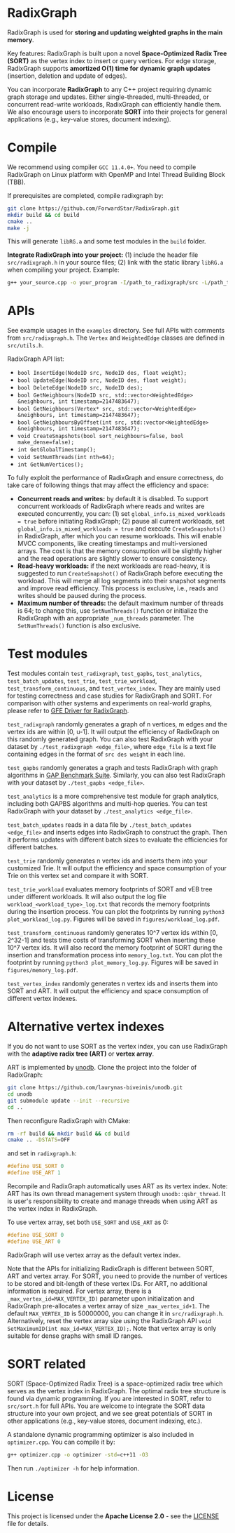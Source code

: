 # RadixGraph
RadixGraph is used for **storing and updating weighted graphs in the main memory**.

Key features: RadixGraph is built upon a novel **Space-Optimized Radix Tree (SORT)** as the vertex index to insert or query vertices. For edge storage, RadixGraph supports **amortized O(1) time for dynamic graph updates** (insertion, deletion and update of edges).

You can incorporate **RadixGraph** to any C++ project requiring dynamic graph storage and updates. Either single-threaded, multi-threaded, or concurrent read-write workloads, RadixGraph can efficiently handle them. We also encourage users to incorporate **SORT** into their projects for general applications (e.g., key-value stores, document indexing).

# Compile
We recommend using compiler ``GCC 11.4.0+``. You need to compile RadixGraph on Linux platform with OpenMP and Intel Thread Building Block (TBB).

If prerequisites are completed, compile radixgraph by:
```sh
git clone https://github.com/ForwardStar/RadixGraph.git
mkdir build && cd build
cmake ..
make -j
```

This will generate ``libRG.a`` and some test modules in the ``build`` folder.

**Integrate RadixGraph into your project:** (1) include the header file ``src/radixgraph.h`` in your source files; (2) link with the static library ``libRG.a`` when compiling your project. Example:
```sh
g++ your_source.cpp -o your_program -I/path_to_radixgraph/src -L/path_to_radixgraph/build -lRG -fopenmp -ltbb -std=c++17 -O3
```

# APIs
See example usages in the ``examples`` directory. See full APIs with comments from ``src/radixgraph.h``. The ``Vertex`` and ``WeightedEdge`` classes are defined in ``src/utils.h``.

RadixGraph API list:
- ``bool InsertEdge(NodeID src, NodeID des, float weight);``
- ``bool UpdateEdge(NodeID src, NodeID des, float weight);``
- ``bool DeleteEdge(NodeID src, NodeID des);``
- ``bool GetNeighbours(NodeID src, std::vector<WeightedEdge> &neighbours, int timestamp=2147483647);``
- ``bool GetNeighbours(Vertex* src, std::vector<WeightedEdge> &neighbours, int timestamp=2147483647);``
- ``bool GetNeighboursByOffset(int src, std::vector<WeightedEdge> &neighbours, int timestamp=2147483647);``
- ``void CreateSnapshots(bool sort_neighbours=false, bool make_dense=false);``
- ``int GetGlobalTimestamp();``
- ``void SetNumThreads(int nth=64);``
- ``int GetNumVertices();``

To fully exploit the performance of RadixGraph and ensure correctness, do take care of following things that may affect the efficiency and space:
- **Concurrent reads and writes:** by default it is disabled. To support concurrent workloads of RadixGraph where reads and writes are executed concurrently, you can: (1) set ``global_info.is_mixed_workloads = true`` before initiating RadixGraph; (2) pause all current workloads, set ``global_info.is_mixed_workloads = true`` and execute ``CreateSnapshots()`` in RadixGraph, after which you can resume workloads. This will enable MVCC components, like creating timestamps and multi-versioned arrays. The cost is that the memory consumption will be slightly higher and the read operations are slightly slower to ensure consistency.
- **Read-heavy workloads:** if the next workloads are read-heavy, it is suggested to run ``CreateSnapshot()`` of RadixGraph before executing the workload. This will merge all log segments into their snapshot segments and improve read efficiency. This process is exclusive, i.e., reads and writes should be paused during the process.
- **Maximum number of threads:** the default maximum number of threads is 64; to change this, use ``SetNumThreads()`` function or initialize the RadixGraph with an appropriate ``_num_threads`` parameter. The ``SetNumThreads()`` function is also exclusive.

# Test modules
Test modules contain ``test_radixgraph``, ``test_gapbs``, ``test_analytics``, ``test_batch_updates``, ``test_trie``, ``test_trie_workload``, ``test_transform_continuous``, and ``test_vertex_index``. They are mainly used for testing correctness and case studies for RadixGraph and SORT. For comparison with other systems and experiments on real-world graphs, please refer to [GFE Driver for RadixGraph](https://github.com/ForwardStar/gfe_driver).

``test_radixgraph`` randomly generates a graph of n vertices, m edges and the vertex ids are within [0, u-1]. It will output the efficiency of RadixGraph on this randomly generated graph. You can also test RadixGraph with your dataset by ``./test_radixgraph <edge_file>``, where ``edge_file`` is a text file containing edges in the format of ``src des weight`` in each line.

``test_gapbs`` randomly generates a graph and tests RadixGraph with graph algorithms in [GAP Benchmark Suite](https://github.com/sbeamer/gapbs). Similarly, you can also test RadixGraph with your dataset by ``./test_gapbs <edge_file>``.

``test_analytics`` is a more comprehensive test module for graph analytics, including both GAPBS algorithms and multi-hop queries. You can test RadixGraph with your dataset by ``./test_analytics <edge_file>``.

``test_batch_updates`` reads in a data file by ``./test_batch_updates <edge_file>`` and inserts edges into RadixGraph to construct the graph. Then it performs updates with different batch sizes to evaluate the efficiencies for different batches.

``test_trie`` randomly generates n vertex ids and inserts them into your customized Trie. It will output the efficiency and space consumption of your Trie on this vertex set and compare it with SORT.

``test_trie_workload`` evaluates memory footprints of SORT and vEB tree under different workloads. It will also output the log file ``workload_<workload_type>_log.txt`` that records the memory footprints during the insertion process. You can plot the footprints by running ``python3 plot_workload_log.py``. Figures will be saved in ``figures/workload_log.pdf``.

``test_transform_continuous`` randomly generates 10^7 vertex ids within [0, 2^32-1] and tests time costs of transforming SORT when inserting these 10^7 vertex ids. It will also record the memory footprint of SORT during the insertion and transformation process into ``memory_log.txt``. You can plot the footprint by running ``python3 plot_memory_log.py``. Figures will be saved in ``figures/memory_log.pdf``.

``test_vertex_index`` randomly generates n vertex ids and inserts them into SORT and ART. It will output the efficiency and space consumption of different vertex indexes.

# Alternative vertex indexes
If you do not want to use SORT as the vertex index, you can use RadixGraph with the **adaptive radix tree (ART)** or **vertex array**.

ART is implemented by [unodb](https://github.com/laurynas-biveinis/unodb?tab=readme-ov-file). Clone the project into the folder of RadixGraph:
```sh
git clone https://github.com/laurynas-biveinis/unodb.git
cd unodb
git submodule update --init --recursive
cd ..
```

Then reconfigure RadixGraph with CMake:
```sh
rm -rf build && mkdir build && cd build
cmake .. -DSTATS=OFF
```

and set in ``radixgraph.h``:
```cpp
#define USE_SORT 0
#define USE_ART 1
```

Recompile and RadixGraph automatically uses ART as its vertex index. Note: ART has its own thread management system through ``unodb::qsbr_thread``. It is user's responsibility to create and manage threads when using ART as the vertex index in RadixGraph.

To use vertex array, set both ``USE_SORT`` and ``USE_ART`` as 0:
```cpp
#define USE_SORT 0
#define USE_ART 0
```

RadixGraph will use vertex array as the default vertex index.

Note that the APIs for initializing RadixGraph is different between SORT, ART and vertex array. For SORT, you need to provide the number of vertices to be stored and bit-length of these vertex IDs. For ART, no additional information is required. For vertex array, there is a ``_max_vertex_id=MAX_VERTEX_ID)`` parameter upon initialization and RadixGraph pre-allocates a vertex array of size ``_max_vertex_id+1``. The default ``MAX_VERTEX_ID`` is 50000000, you can change it in ``src/radixgraph.h``. Alternatively, reset the vertex array size using the RadixGraph API ``void SetMaximumID(int max_id=MAX_VERTEX_ID);``. Note that vertex array is only suitable for dense graphs with small ID ranges.

# SORT related
SORT (Space-Optimized Radix Tree) is a space-optimized radix tree which serves as the vertex index in RadixGraph. The optimal radix tree structure is found via dynamic programming. If you are interested in SORT, refer to ``src/sort.h`` for full APIs. You are welcome to integrate the SORT data structure into your own project, and we see great potentials of SORT in other applications (e.g., key-value stores, document indexing, etc.).

A standalone dynamic programming optimizer is also included in ``optimizer.cpp``. You can compile it by:
```sh
g++ optimizer.cpp -o optimizer -std=c++11 -O3
```

Then run ``./optimizer -h`` for help information.

# License
This project is licensed under the **Apache License 2.0** - see the [LICENSE](LICENSE) file for details.
